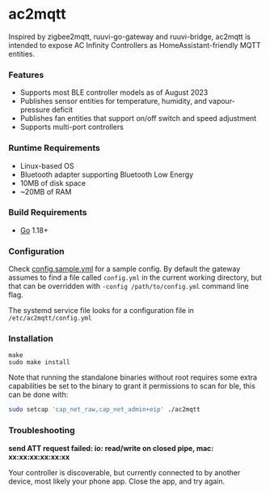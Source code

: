 # ac2mqtt

Inspired by zigbee2mqtt, ruuvi-go-gateway and ruuvi-bridge, ac2mqtt is intended to expose AC Infinity Controllers as HomeAssistant-friendly MQTT entities.

### Features

- Supports most BLE controller models as of August 2023
- Publishes sensor entities for temperature, humidity, and vapour-pressure deficit
- Publishes fan entities that support on/off switch and speed adjustment
- Supports multi-port controllers

### Runtime Requirements

- Linux-based OS
- Bluetooth adapter supporting Bluetooth Low Energy
- 10MB of disk space
- ~20MB of RAM

### Build Requirements

- [Go](https://golang.org) 1.18+

### Configuration

Check [config.sample.yml](./config.sample.yml) for a sample config. By default the gateway assumes to find a file called `config.yml` in the current working directory, but that can be overridden with `-config /path/to/config.yml` command line flag.

The systemd service file looks for a configuration file in `/etc/ac2mqtt/config.yml`

### Installation

```
make
sudo make install
```

Note that running the standalone binaries without root requires some extra capabilities be set to the binary to grant it permissions to scan for ble, this can be done with:

```sh
sudo setcap 'cap_net_raw,cap_net_admin+eip' ./ac2mqtt
```

### Troubleshooting

**send ATT request failed: io: read/write on closed pipe, mac: xx:xx:xx:xx:xx:xx**
    
Your controller is discoverable, but currently connected to by another device, most likely your phone app. Close the app, and try again.
